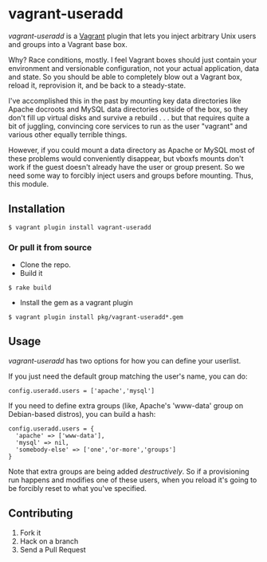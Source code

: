# vagrant-useradd

_vagrant-useradd_ is a [Vagrant](http://vagrantup.com/) plugin that lets you inject arbitrary Unix users and groups into a Vagrant base box.

Why? Race conditions, mostly. I feel Vagrant boxes should just contain your environment and versionable configuration, not your actual application, data and state. So you should be able to completely blow out a Vagrant box, reload it, reprovision it, and be back to a steady-state.

I've accomplished this in the past by mounting key data directories like Apache docroots and MySQL data directories outside of the box, so they don't fill up virtual disks and survive a rebuild . . . but that requires quite a bit of juggling, convincing core services to run as the user "vagrant" and various other equally terrible things.

However, if you could mount a data directory as Apache or MySQL most of these problems would conveniently disappear, but vboxfs mounts don't work if the guest doesn't already have the user or group present. So we need some way to forcibly inject users and groups before mounting. Thus, this module.

## Installation

```
$ vagrant plugin install vagrant-useradd
```

### Or pull it from source

- Clone the repo.
- Build it
```
$ rake build
```
- Install the gem as a vagrant plugin
```
$ vagrant plugin install pkg/vagrant-useradd*.gem
```

## Usage

_vagrant-useradd_ has two options for how you can define your userlist.

If you just need the default group matching the user's name, you can do:

```
config.useradd.users = ['apache','mysql']
```

If you need to define extra groups (like, Apache's 'www-data' group on Debian-based distros), you can build a hash:

```
config.useradd.users = {
  'apache' => ['www-data'],
  'mysql' => nil,
  'somebody-else' => ['one','or-more','groups']
}
```

Note that extra groups are being added *destructively*. So if a provisioning run happens and modifies one of these users, when you reload it's going to be forcibly reset to what you've specified.

## Contributing

1. Fork it
2. Hack on a branch
3. Send a Pull Request
